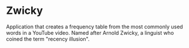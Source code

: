 # Zwicky
Application that creates a frequency table from the most commonly used words in a YouTube video. Named after Arnold Zwicky, a linguist who coined the term "recency illusion".
